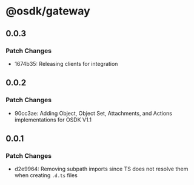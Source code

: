 # @osdk/gateway

## 0.0.3

### Patch Changes

- 1674b35: Releasing clients for integration

## 0.0.2

### Patch Changes

- 90cc3ae: Adding Object, Object Set, Attachments, and Actions implementations for OSDK V1.1

## 0.0.1

### Patch Changes

- d2e9964: Removing subpath imports since TS does not resolve them when creating `.d.ts` files
